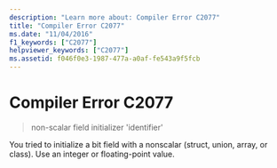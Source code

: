```yaml
---
description: "Learn more about: Compiler Error C2077"
title: "Compiler Error C2077"
ms.date: "11/04/2016"
f1_keywords: ["C2077"]
helpviewer_keywords: ["C2077"]
ms.assetid: f046f0e3-1987-477a-a0af-fe543a9f5fcb
---
```

# Compiler Error C2077

> non-scalar field initializer 'identifier'

You tried to initialize a bit field with a nonscalar (struct, union, array, or class). Use an integer or floating-point value.
